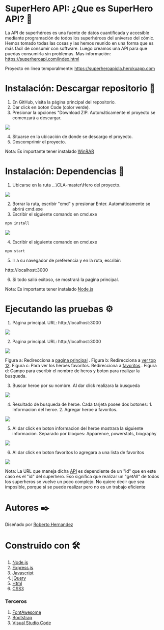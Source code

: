 # SuperHero API: ¿Que es SuperHero API? 🦸

La API de superhéroes es una fuente de datos cuantificada y accesible mediante programación de todos los superhéroes del universo del cómic. Hemos tomado todas las cosas y las hemos reunido en una forma que es más fácil de consumir con software. Luego creamos una API para que puedas consumirla sin problemas.
Mas información: https://superheroapi.com/index.html

Proyecto en linea temporalmente: https://superheroapicla.herokuapp.com

# Instalación: Descargar repositorio 🔧

1. En GitHub, visita la página principal del repositorio.
2. Dar click en boton Code (color verde).
3. Presionar la opciones "Download ZIP. Automáticamente el proyecto se comenzará a descargar.

![](images/image1.png)

4. Situarse en la ubicación de donde se descargo el proyecto.
5. Descomprimir el proyecto.

Nota: Es importante tener instalado [WinRAR](https://www.winrar.es/descargas)

# Instalación: Dependencias 🔧

1. Ubicarse en la ruta ...\CLA-master\Hero del proyecto.

![](images/image2.png)

2. Borrar la ruta, escribir "cmd" y presionar Enter. Automáticamente se abrirá cmd.exe
3. Escribir el siguiente comando en cmd.exe

```bash
npm install
```

![](images/image3.png)


4. Escribir el siguiente comando en cmd.exe
```bash
npm start
```
5. Ir a su navegador de preferencia y en la ruta, escribir:

http://localhost:3000

6. Si todo salió exitoso, se mostrará la pagina principal.


Nota: Es importante tener instalado [Node.js](https://nodejs.org/es/)

# Ejecutando las pruebas ⚙️

1. Página principal. URL: http://localhost:3000

![](images/image5.png)

2.  Pagina principal. URL: http://localhost:3000

![](images/image6.png)

Figura a: Redirecciona a [pagina principal](http://localhost:3000) .
Figura b: Redirecciona a [ver top 12](http://localhost:3000/allHero).
Figura c: Para ver los heroes favoritos. Redirecciona a [favoritos](http://localhost:3000/allFav) .
Figura d: Campo para escribir el nombre de heros y boton para realizar la busqueda.

3. Buscar heroe por su nombre. Al dar click realizara la busqueda

![](images/image7.png)

4. Resultado de busqueda de heroe. Cada tarjeta posee dos botones: 1. Informacion del heroe. 2. Agregar heroe a favoritos.

![](images/image8.png)

5.  Al dar click en boton informacion del heroe mostrara la siguiente informacion. Separado por bloques: Apparence, powerstats, biography

![](images/image9.png)

6.  Al dar click en boton favoritos lo agregara a una lista de favoritos

![](images/image10.png)

Nota: La URL que maneja dicha [API](https://superheroapi.com/index.html) es dependiente de un "id" que en este caso es el "id" del superhero. Eso significa que realizar un "getAll" de todos los superheros se vuelve un poco complejo. No quiere decir que sea imposible, porque si se puede realizar pero no es un trabajo eficiente

# Autores ✒️
Diseñado por [Roberto Hernandez](https://www.linkedin.com/in/roberto-hernandez-623a23189/)

# Construido con 🛠️
1. [Node.js](https://nodejs.org/es/about/)
2. [Express.js](https://expressjs.com/es/)
3. [Javascript](https://developer.mozilla.org/es/docs/Web/JavaScript)
4. [jQuery](https://jquery.com)
5. [Html](https://www.w3schools.com/html/)
6. [CSS3](https://www.w3schools.com/css/)

### Terceros
1. [FontAwesome](https://fontawesome.com)
2. [Bootstrap](https://getbootstrap.com)
3. [Visual Studio Code](https://code.visualstudio.com)
